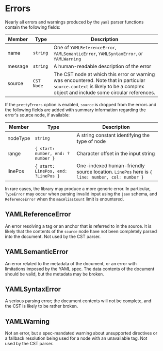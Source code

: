 # Errors

Nearly all errors and warnings produced by the `yaml` parser functions contain the following fields:

| Member  | Type       | Description                                                                                                                                                                     |
| ------- | ---------- | ------------------------------------------------------------------------------------------------------------------------------------------------------------------------------- |
| name    | `string`   | One of `YAMLReferenceError`, `YAMLSemanticError`, `YAMLSyntaxError`, or `YAMLWarning`                                                                                           |
| message | `string`   | A human-readable description of the error                                                                                                                                       |
| source  | `CST Node` | The CST node at which this error or warning was encountered. Note that in particular `source.context` is likely to be a complex object and include some circular references. |

If the `prettyErrors` option is enabled, `source` is dropped from the errors and the following fields are added with summary information regarding the error's source node, if available:

| Member   | Type                                | Description                                                                                   |
| -------- | ----------------------------------- | --------------------------------------------------------------------------------------------- |
| nodeType | `string`                            | A string constant identifying the type of node                                                |
| range    | `{ start: number, end: ?number }`   | Character offset in the input string                                                          |
| linePos  | `{ start: LinePos, end: ?LinePos }` | One-indexed human-friendly source location. `LinePos` here is `{ line: number, col: number }` |

In rare cases, the library may produce a more generic error. In particular, `TypeError` may occur when parsing invalid input using the `json` schema, and `ReferenceError` when the `maxAliasCount` limit is enountered.

## YAMLReferenceError

An error resolving a tag or an anchor that is referred to in the source. It is likely that the contents of the `source` node have not been completely parsed into the document. Not used by the CST parser.

## YAMLSemanticError

An error related to the metadata of the document, or an error with limitations imposed by the YAML spec. The data contents of the document should be valid, but the metadata may be broken.

## YAMLSyntaxError

A serious parsing error; the document contents will not be complete, and the CST is likely to be rather broken.

## YAMLWarning

Not an error, but a spec-mandated warning about unsupported directives or a fallback resolution being used for a node with an unavailable tag. Not used by the CST parser.
